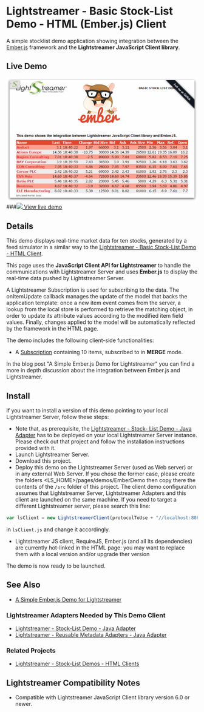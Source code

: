 # Lightstreamer - Basic Stock-List Demo - HTML (Ember.js) Client

<!-- START DESCRIPTION lightstreamer-example-stocklist-client-ember -->

A simple stocklist demo application showing integration between the [Ember.js](http://emberjs.com) framework and the <b>Lightstreamer JavaScript Client library</b>.

## Live Demo

[![screenshot](screen_ember_large.png)](http://demos.lightstreamer.com/EmberDemo)<br>
###[![](http://demos.lightstreamer.com/site/img/play.png) View live demo](http://demos.lightstreamer.com/EmberDemo)<br>

## Details

This demo displays real-time market data for ten stocks, generated by a feed simulator in a similar way to the [Lightstreamer - Basic Stock-List Demo - HTML Client](https://github.com/Weswit/Lightstreamer-example-StockList-client-javascript#basic-stock-list-demo---html-client).<br>

This page uses the <b>JavaScript Client API for Lightstreamer</b> to handle the communications with Lightstreamer Server and uses <b>Ember.js</b> to display the real-time data pushed by Lightstreamer Server.

A Lightstreamer Subscription is used for subscribing to the data. The onItemUpdate callback manages the update of the model that backs the application template: once a new item event 
comes from the server, a lookup from the local store is performed to retrieve the matching object, in order to update its attribute values according to the modified item field values.
Finally, changes applied to the model will be automatically reflected by the framework in the HTML page.

The demo includes the following client-side functionalities:
* A [Subscription](http://www.lightstreamer.com/docs/client_javascript_uni_api/Subscription.html) containing 10 items, subscribed to in **MERGE** mode.

In the blog post "A Simple Ember.js Demo for Lightstreamer" you can find a more in depth discussion about the integration between Ember.js and Lightstreamer.
<!-- END DESCRIPTION lightstreamer-example-stocklist-client-ember -->

## Install

If you want to install a version of this demo pointing to your local Lightstreamer Server, follow these steps:

* Note that, as prerequisite, the [Lightstreamer - Stock- List Demo - Java Adapter](https://github.com/Weswit/Lightstreamer-example-Stocklist-adapter-java) has to be deployed on your local Lightstreamer Server instance. Please check out that project and follow the installation instructions provided with it.
* Launch Lightstreamer Server.
* Download this project.
* Deploy this demo on the Lightstreamer Server (used as Web server) or in any external Web Server. If you chose the former case, please create the folders <LS_HOME>/pages/demos/EmberDemo
then copy there the contents of the `/src` folder of this project. The client demo configuration assumes that Lightstreamer Server, Lightstreamer Adapters and this client are launched on the same machine.
If you need to target a different Lightstreamer server, please search this line:
```js
var lsClient = new LightstreamerClient(protocolToUse + "//localhost:8080", "DEMO");
```
in `lsClient.js` and change it accordingly.
* Lightstreamer JS client, RequireJS, Ember.js (and all its dependencies) are currently hot-linked in the HTML page: you may want to replace them with a local version and/or upgrade ther version

The demo is now ready to be launched.

## See Also

* [A Simple Ember.js Demo for Lightstreamer](http://blog.lightstreamer.com/2015/01/a-simple-emberjs-demo-for-lightstreamer.html)

### Lightstreamer Adapters Needed by This Demo Client

* [Lightstreamer - Stock-List Demo - Java Adapter](https://github.com/Weswit/Lightstreamer-example-Stocklist-adapter-java)
* [Lightstreamer - Reusable Metadata Adapters - Java Adapter](https://github.com/Weswit/Lightstreamer-example-ReusableMetadata-adapter-java)

### Related Projects

* [Lightstreamer - Stock-List Demos - HTML Clients](https://github.com/Weswit/Lightstreamer-example-Stocklist-client-javascript)

## Lightstreamer Compatibility Notes

- Compatible with Lightstreamer JavaScript Client library version 6.0 or newer.
